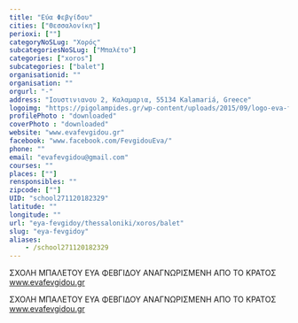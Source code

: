 ```yaml
---
title: "Εύα Φεβγίδου"
cities: ["Θεσσαλονίκη"]
perioxi: [""]
categoryNoSLug: "Χορός"
subcategoriesNoSLug: ["Μπαλέτο"]
categories: ["xoros"]
subcategories: ["balet"]
organisationid: ""
organisation: ""
orgurl: "-"
address: "Ιουστινιανου 2, Καλαμαρια, 55134 Kalamariá, Greece"
logoimg: "https://pigolampides.gr/wp-content/uploads/2015/09/logo-eva-fevgidou.jpg"
profilePhoto : "downloaded"
coverPhoto : "downloaded"
website: "www.evafevgidou.gr"
facebook: "www.facebook.com/FevgidouEva/"
phone: ""
email: "evafevgidou@gmail.com"
courses: ""
places: [""]
rensponsibles: ""
zipcode: [""]
UID: "school271120182329"
latitude: ""
longitude: ""
url: "eya-fevgidoy/thessaloniki/xoros/balet"
slug: "eya-fevgidoy"
aliases:
    - /school271120182329
---
```



ΣΧΟΛΗ ΜΠΑΛΕΤΟΥ ΕΥΑ ΦΕΒΓΙΔΟΥ ΑΝΑΓΝΩΡΙΣΜΕΝΗ ΑΠΟ ΤΟ ΚΡΑΤΟΣ www.evafevgidou.gr

ΣΧΟΛΗ ΜΠΑΛΕΤΟΥ ΕΥΑ ΦΕΒΓΙΔΟΥ ΑΝΑΓΝΩΡΙΣΜΕΝΗ ΑΠΟ ΤΟ ΚΡΑΤΟΣ www.evafevgidou.gr